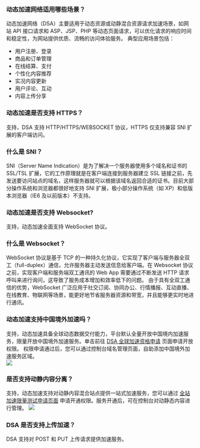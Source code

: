 <span id="scenes"></span>

### 动态加速网络适用哪些场景？

动态加速网络（DSA）主要适用于动态资源或动静混合资源请求加速场景，如网站 API 接口请求和 ASP、JSP、PHP 等动态页面请求，可以优化请求的响应时间和稳定性，为网站提供优质、流畅的访问体验服务。 
典型应用场景包括：
- 用户注册、登录
- 商品和订单管理
- 在线结算、支付
- 个性化内容推荐
- 实况内容更新
- 用户评论、互动
- 内容上传分享

<span id="https"></span>

### 动态加速是否支持 HTTPS？

支持，DSA 支持 HTTP/HTTPS/WEBSOCKET 协议，HTTPS 仅支持兼容 SNI 扩展的客户端访问。

<span id="sni"></span>

### 什么是 SNI？

SNI（Server Name Indication）是为了解决一个服务器使用多个域名和证书的 SSL/TSL 扩展，它的工作原理就是在客户端连接到服务器建立 SSL 链接之前，先发送要访问站点的域名，这样服务器就可以根据该域名返回合适的证书。目前大部分操作系统和浏览器都很好地支持 SNI 扩展，极小部分操作系统（如 XP）和低版本浏览器（IE6 及以前版本）不支持。 

### 动态加速是否支持 Websocket?

支持，动态加速全面支持 WebSocket 协议。

<span id="websocket"></span>

### 什么是 Websocket？

WebSocket 协议是基于 TCP 的一种持久化协议，它实现了客户端与服务器全双工（full-duplex）通信，允许服务器主动发送信息给客户端。在 Websocket 协议之前，实现客户端和服务端双工通讯的 Web App 需要通过不断发送 HTTP 请求呼叫来进行询问，这导致了服务成本增加和效率低下的问题。
由于具有全双工通信的优势，WebSocket 广泛应用于社交订阅、协同办公、行情播报、互动直播、在线教育、物联网等场景，能更好地节省服务器资源和带宽，并且能够更实时地进行通讯。

<span id="global"></span>

### 动态加速支持中国境外加速吗？

支持，动态加速具备全球动态数据交付能力，平台默认全量开放中国境内加速服务，限量开放中国境外加速服务。单击前往 [DSA 全球加速资格申请](https://cloud.tencent.com/apply/p/4q956obis68) 页面申请开放权限。
权限申请通过后，您可以通过控制台域名管理页面，自助添加中国境外加速服务区域。  
![](https://main.qcloudimg.com/raw/f1f09cee283b9c675dc86b6c2aeee7b2.png)

<span id="wsa"></span>

### 是否支持动静内容分离？
支持，动态加速支持对动静内容混合站点提供一站式加速服务，您可以通过 [全站加速限量测试申请页面](https://cloud.tencent.com/apply/p/0ulzfvmh4ea) 申请开通权限。服务开通后，可在控制台对动静态内容进行管理。
![](https://main.qcloudimg.com/raw/58a8d7a0e9fc46be179086e6a638d86b.png)

### DSA 是否支持上传加速？
DSA 支持对 POST 和 PUT 上传请求提供加速服务。

